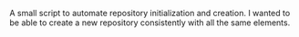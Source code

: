 A small script to automate repository initialization and creation. I wanted to be able to create a new repository consistently with all the same elements.
